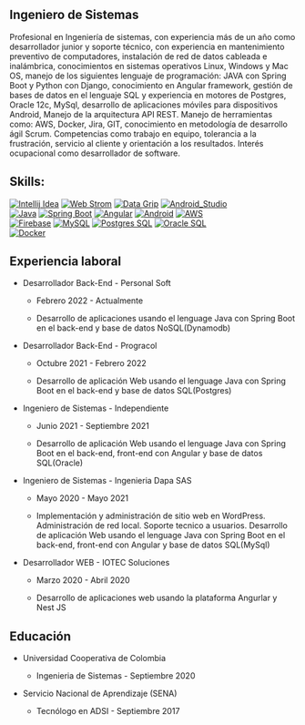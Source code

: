 ## Ingeniero de Sistemas
Profesional en Ingeniería de sistemas, con experiencia más de un año como desarrollador junior y
soporte técnico, con experiencia en mantenimiento preventivo de computadores, instalación de
red de datos cableada e inalámbrica, conocimientos en sistemas operativos Linux, Windows y Mac
OS, manejo de los siguientes lenguaje de programación: JAVA con Spring Boot y Python con
Django, conocimiento en Angular framework, gestión de bases de datos en el lenguaje SQL y
experiencia en motores de Postgres, Oracle 12c, MySql, desarrollo de aplicaciones móviles para
dispositivos Android, Manejo de la arquitectura API REST. Manejo de herramientas como: AWS,
Docker, Jira, GIT, conocimiento en metodología de desarrollo ágil Scrum. Competencias como
trabajo en equipo, tolerancia a la frustración, servicio al cliente y orientación a los resultados. Interés
ocupacional como desarrollador de software.

## Skills:
[![Intellij Idea](https://img.shields.io/badge/Intellij%20Idea-white?style=for-the-badge&logo=intellijidea&logoColor=white&labelColor=101010)]()
[![Web Strom](https://img.shields.io/badge/Web%20Storm-white?style=for-the-badge&logo=webstorm&logoColor=white&labelColor=101010)]()
[![Data Grip](https://img.shields.io/badge/Data%20Grip-white?style=for-the-badge&logo=datagrip&logoColor=white&labelColor=101010)]()
[![Android_Studio](https://img.shields.io/badge/Android_Studio-3DDC84?style=for-the-badge&logo=android-studio&logoColor=white&labelColor=101010)]()
</br>
[![Java](https://img.shields.io/badge/Java-white?style=for-the-badge&logo=java&logoColor=white&labelColor=FF0000)]()
[![Spring Boot](https://img.shields.io/badge/Spring%20Boot-white?style=for-the-badge&logo=spring&logoColor=white&labelColor=47A248)]()
[![Angular](https://img.shields.io/badge/Angular-FF0000?style=for-the-badge&logo=angular&logoColor=white&labelColor=101010)]()
[![Android](https://img.shields.io/badge/Android-3DDC84?style=for-the-badge&logo=android&logoColor=white&labelColor=101010)]()
[![AWS](https://img.shields.io/badge/AWS-232F3E?style=for-the-badge&logo=amazon-aws&logoColor=white&labelColor=101010)]()
</br>
[![Firebase](https://img.shields.io/badge/Firebase-FFCA28?style=for-the-badge&logo=firebase&logoColor=white&labelColor=101010)]()
[![MySQL](https://img.shields.io/badge/MySQL-4479A1?style=for-the-badge&logo=mysql&logoColor=white&labelColor=101010)]()
[![Postgres SQL](https://img.shields.io/badge/PostgresSQL-white?style=for-the-badge&logo=postgresql&logoColor=white&labelColor=4285F4)]()
[![Oracle SQL](https://img.shields.io/badge/Oracle%20SQL-white?style=for-the-badge&logo=oracle&logoColor=white&labelColor=FF0000)]()
</br>
[![Docker](https://img.shields.io/badge/Docker-white?style=for-the-badge&logo=docker&logoColor=white&labelColor=blue)]()

<!-- [![MongoDB](https://img.shields.io/badge/MongoDB-47A248?style=for-the-badge&logo=mongodb&logoColor=white&labelColor=101010)]() -->

## Experiencia laboral
- Desarrollador Back-End - Personal Soft

  - Febrero 2022 - Actualmente

  - Desarrollo de aplicaciones usando el lenguage Java con Spring Boot en el back-end y base de
datos NoSQL(Dynamodb)

- Desarrollador Back-End - Progracol
  - Octubre 2021 - Febrero 2022
  
  - Desarrollo de aplicación Web usando el lenguage Java con Spring Boot en el back-end y base de
datos SQL(Postgres)

- Ingeniero de Sistemas - Independiente

  - Junio 2021 - Septiembre 2021
 
  - Desarrollo de aplicación Web usando el lenguage Java con Spring Boot en el back-end, front-end
con Angular y base de datos SQL(Oracle)

- Ingeniero de Sistemas - Ingenieria Dapa SAS
  - Mayo 2020 - Mayo 2021
  
  - Implementación y administración de sitio web en WordPress. Administración de red local. Soporte
tecnico a usuarios. Desarrollo de aplicación Web usando el lenguage Java con Spring Boot en el
back-end, front-end con Angular y base de datos SQL(MySql)

- Desarrollador WEB - IOTEC Soluciones

  - Marzo 2020 - Abril 2020

  - Desarrollo de aplicaciones web usando la plataforma Angurlar y Nest JS

## Educación
- Universidad Cooperativa de Colombia

  - Ingenieria de Sistemas - Septiembre 2020

- Servicio Nacional de Aprendizaje (SENA)

  - Tecnólogo en ADSI - Septiembre 2017

<!--
**nestoragredoyanten/nestoragredoyanten** is a ✨ _special_ ✨ repository because its `README.md` (this file) appears on your GitHub profile.

Here are some ideas to get you started:

- 🔭 I’m currently working on ...
- 🌱 I’m currently learning ...
- 👯 I’m looking to collaborate on ...
- 🤔 I’m looking for help with ...
- 💬 Ask me about ...
- 📫 How to reach me: ...
- 😄 Pronouns: ...
- ⚡ Fun fact: ...
-->
